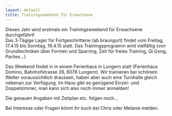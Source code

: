 ```yaml
---
layout: default
title: Trainingsweekend für Erwachsene
---
```


Dieses Jahr wird erstmals ein Trainingsweekend für Erwachsene durchgeführt!<br>
Das 3-Tägige Lager für Fortgeschrittene (ab braungurt) findet vom Freitag, 17.4.15 bis Sonntag, 19.4.15 statt.
Das Trainingsprogramm wird vielfältig (von Grundtechniken über Formen und Sparring, Zeit für freies Training, Qi Gong, Parties...)<br>

Das Weekend findet in in einem Ferienhaus in Lungern statt (Ferienhaus Domino, Bahnhofstrasse 26, 6078 Lungern). Wir trainieren bei schönem Wetter voraussichtlich draussen, haben aber auch eine Turnhalle gleich nebenan zur Verfügung. Im Haus gibt es genügend Einzel- und Doppelzimmer, man kann sich also noch immer anmelden!

Die genauen Angaben mit Zeitplan etc. folgen noch...

Bei Interesse oder Fragen könnt ihr euch bei Chris oder Melanie melden.